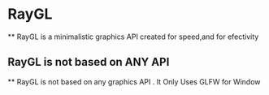 # RayGL

** RayGL is a minimalistic graphics API created for speed,and for efectivity

## RayGL is not based on ANY API

** RayGL is not based on any graphics API . It Only Uses GLFW for Window 
